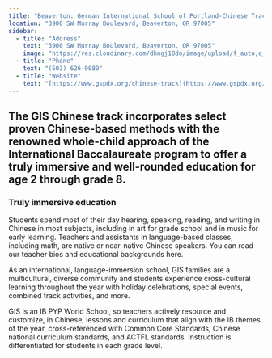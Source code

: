 ```yaml
---
title: "Beaverton: German International School of Portland-Chinese Track "
location: "3900 SW Murray Boulevard, Beaverton, OR 97005"
sidebar:
  - title: "Address"
    text: "3900 SW Murray Boulevard, Beaverton, OR 97005"
    image: "https://res.cloudinary.com/dhngj18do/image/upload/f_auto,q_auto/v1/images/activities/gspdx-logo"
  - title: "Phone"
    text: "(503) 626-9089"
  - title: "Website"
    text: "[https://www.gspdx.org/chinese-track](https://www.gspdx.org/chinese-track)"
---
```


## The GIS Chinese track incorporates select proven Chinese-based methods with the renowned whole-child approach of the International Baccalaureate program to offer a truly immersive and well-rounded education for age 2 through grade 8.

### Truly immersive education

Students spend most of their day hearing, speaking, reading, and writing in Chinese in most subjects, including in art for grade school and in music for early learning. Teachers and assistants in language-based classes, including math, are native or near-native Chinese speakers. You can read our teacher bios and educational backgrounds here.

As an international, language-immersion school, GIS families are a multicultural, diverse community and students experience cross-cultural learning throughout the year with holiday celebrations, special events, combined track activities, and more.

GIS is an IB PYP World School, so teachers actively resource and customize, in Chinese, lessons and curriculum that align with the IB themes of the year, cross-referenced with Common Core Standards, Chinese national curriculum standards, and ACTFL standards. Instruction is differentiated for students in each grade level.
